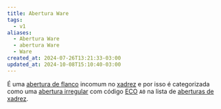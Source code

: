 ```yaml
---
title: Abertura Ware
tags:
  - v1
aliases:
  - Abertura Ware
  - abertura Ware
  - Ware
created_at: 2024-07-26T13:21:33-03:00
updated_at: 2024-10-08T15:10:40-03:00
---
```


É uma [abertura de flanco](Xadrez_Aberturas_de_flanco.md) incomum no [xadrez](../../../../sementes/2024/07/06/Xadrez.md) e por isso é categorizada como uma [abertura irregular](../../../../sementes/2024/07/06/Xadrez_Aberturas_irregulares.md) com código [ECO](../../../../sementes/2024/07/07/Encyclopaedia_of_Chess_Openings.md) `A0` na lista de [aberturas de xadrez](Xadrez_Aberturas.md).